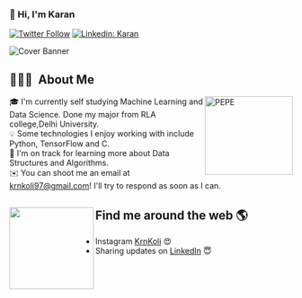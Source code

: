 ### 👋 Hi, I'm Karan 

[![Twitter Follow](https://img.shields.io/twitter/follow/KrnKoli?label=Follow)](https://twitter.com/intent/follow?screen_name=KrnKoli)
[![Linkedin: Karan](https://img.shields.io/badge/-Karan-blue?style=flat-square&logo=Linkedin&logoColor=white&link=https://www.linkedin.com/in/krnkoli/)](https://www.linkedin.com/in/krnkoli/)

![Cover Banner](https://user-images.githubusercontent.com/100320688/188878193-a2b971de-2a41-41dc-8336-12effa28b37f.jpg)

## 👨🏻‍💻 &nbsp;About Me

<img alt="PEPE" img width="156" height="140" src="https://user-images.githubusercontent.com/100320688/188876392-1e1430d4-dbac-49d2-a55e-d206609455db.gif" align="right"/>

🎓  I'm currently self studying Machine Learning and Data Science. Done my major from RLA college,Delhi University.\
💡  Some technologies I enjoy working with include Python, TensorFlow and C.\
🌱  I'm on track for learning more about Data Structures and Algorithms.\
✉️  You can shoot me an email at krnkoli97@gmail.com! I'll try to respond as soon as I can.



## Find me around the web 🌎 <a href="https://www.linkedin.com/in/krnkoli/"><img align="left" width="150" height="146" src="https://github.com/M0nica/M0nica/blob/main/octomonica/m0nica-octocat-rotating.gif?raw=true"></a>
- Instagram <a href="https://www.instagram.com/krnkoli/">KrnKoli</a> 😍
- Sharing updates on <a href="https://www.linkedin.com/in/krnkoli/">LinkedIn</a> 😇

